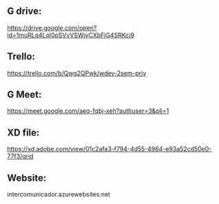 ## G drive:
https://drive.google.com/open?id=1muRLq4Lql0pSVvVSWjyCXbFjG4SRKci9


## Trello:
https://trello.com/b/Qwg2QPwk/wdev-2sem-prjv


## G Meet:
https://meet.google.com/aeq-fqbj-xeh?authuser=3&pli=1


## XD file:
https://xd.adobe.com/view/01c2afa3-f794-4d55-4964-e93a52cd50e0-77f3/grid


## Website:
intercomunicador.azurewebsites.net

